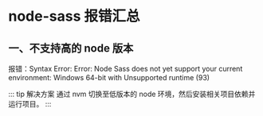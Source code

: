 # node-sass 报错汇总

## 一、不支持高的 node 版本

报错：Syntax Error: Error: Node Sass does not yet support your current environment: Windows 64-bit with Unsupported runtime (93)

::: tip 解决方案
通过 nvm 切换至低版本的 node 环境，然后安装相关项目依赖并运行项目。
:::
